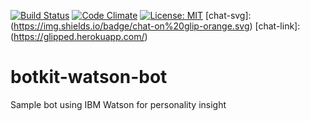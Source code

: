 [![Build Status](https://travis-ci.org/pkvenu/botkit-watson-bot.svg?branch=master)](https://travis-ci.org/pkvenu/botkit-watson-bot)
[![Code Climate](https://img.shields.io/codeclimate/github/pkvenu/botkit-watson-bot.svg)](https://codeclimate.com/github/pkvenu/botkit-watson-bot)
[![License: MIT](https://img.shields.io/badge/License-MIT-yellow.svg)](https://github.com/pkvenu/botkit-watson-bot/blob/master/License)
[chat-svg]: (https://img.shields.io/badge/chat-on%20glip-orange.svg)
 [chat-link]: (https://glipped.herokuapp.com/)

# botkit-watson-bot
Sample bot using IBM Watson for personality insight 
